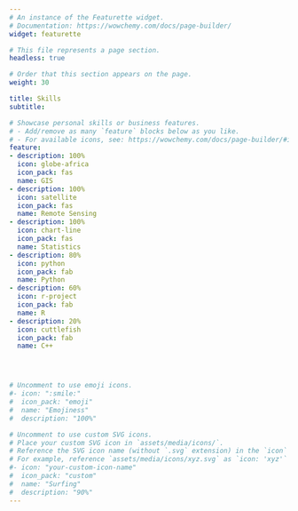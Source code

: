 ```yaml
---
# An instance of the Featurette widget.
# Documentation: https://wowchemy.com/docs/page-builder/
widget: featurette

# This file represents a page section.
headless: true

# Order that this section appears on the page.
weight: 30

title: Skills
subtitle:

# Showcase personal skills or business features.
# - Add/remove as many `feature` blocks below as you like.
# - For available icons, see: https://wowchemy.com/docs/page-builder/#icons
feature:
- description: 100%
  icon: globe-africa
  icon_pack: fas
  name: GIS
- description: 100%
  icon: satellite
  icon_pack: fas
  name: Remote Sensing
- description: 100%
  icon: chart-line
  icon_pack: fas
  name: Statistics
- description: 80%
  icon: python
  icon_pack: fab
  name: Python
- description: 60%
  icon: r-project
  icon_pack: fab
  name: R
- description: 20%
  icon: cuttlefish
  icon_pack: fab
  name: C++




# Uncomment to use emoji icons.
#- icon: ":smile:"
#  icon_pack: "emoji"
#  name: "Emojiness"
#  description: "100%"  

# Uncomment to use custom SVG icons.
# Place your custom SVG icon in `assets/media/icons/`.
# Reference the SVG icon name (without `.svg` extension) in the `icon` field.
# For example, reference `assets/media/icons/xyz.svg` as `icon: 'xyz'`
#- icon: "your-custom-icon-name"
#  icon_pack: "custom"
#  name: "Surfing"
#  description: "90%"
---
```

